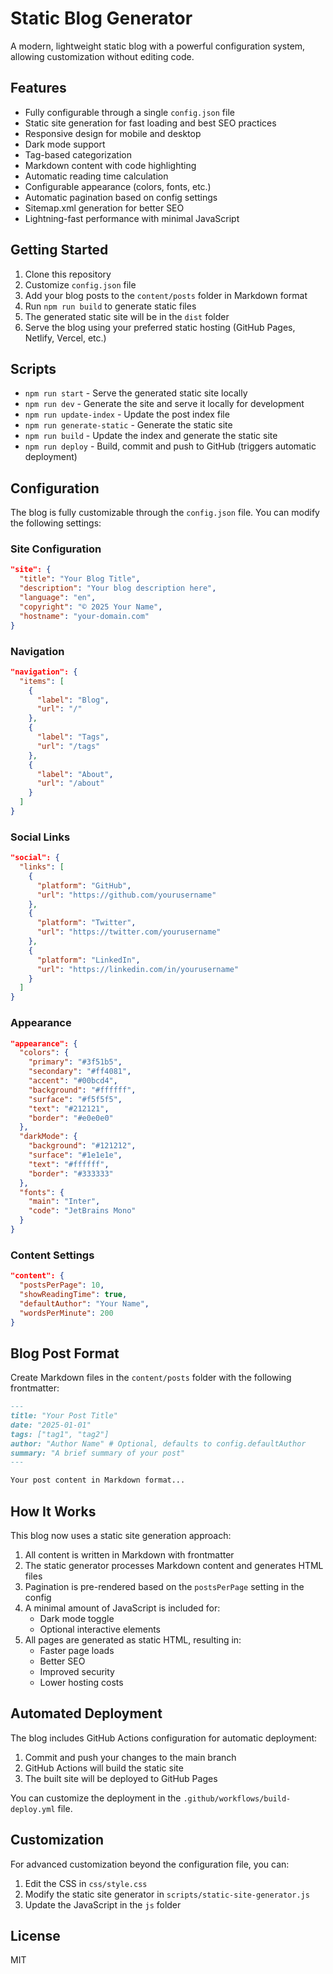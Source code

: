 # Static Blog Generator

A modern, lightweight static blog with a powerful configuration system, allowing customization without editing code.

## Features

- Fully configurable through a single `config.json` file
- Static site generation for fast loading and best SEO practices
- Responsive design for mobile and desktop
- Dark mode support
- Tag-based categorization
- Markdown content with code highlighting
- Automatic reading time calculation
- Configurable appearance (colors, fonts, etc.)
- Automatic pagination based on config settings
- Sitemap.xml generation for better SEO
- Lightning-fast performance with minimal JavaScript

## Getting Started

1. Clone this repository
2. Customize `config.json` file
3. Add your blog posts to the `content/posts` folder in Markdown format
4. Run `npm run build` to generate static files
5. The generated static site will be in the `dist` folder
6. Serve the blog using your preferred static hosting (GitHub Pages, Netlify, Vercel, etc.)

## Scripts

- `npm run start` - Serve the generated static site locally
- `npm run dev` - Generate the site and serve it locally for development
- `npm run update-index` - Update the post index file
- `npm run generate-static` - Generate the static site
- `npm run build` - Update the index and generate the static site
- `npm run deploy` - Build, commit and push to GitHub (triggers automatic deployment)

## Configuration

The blog is fully customizable through the `config.json` file. You can modify the following settings:

### Site Configuration

```json
"site": {
  "title": "Your Blog Title",
  "description": "Your blog description here",
  "language": "en",
  "copyright": "© 2025 Your Name",
  "hostname": "your-domain.com"
}
```

### Navigation

```json
"navigation": {
  "items": [
    {
      "label": "Blog",
      "url": "/"
    },
    {
      "label": "Tags",
      "url": "/tags"
    },
    {
      "label": "About",
      "url": "/about"
    }
  ]
}
```

### Social Links

```json
"social": {
  "links": [
    {
      "platform": "GitHub",
      "url": "https://github.com/yourusername"
    },
    {
      "platform": "Twitter",
      "url": "https://twitter.com/yourusername"
    },
    {
      "platform": "LinkedIn",
      "url": "https://linkedin.com/in/yourusername"
    }
  ]
}
```

### Appearance

```json
"appearance": {
  "colors": {
    "primary": "#3f51b5",
    "secondary": "#ff4081",
    "accent": "#00bcd4",
    "background": "#ffffff",
    "surface": "#f5f5f5",
    "text": "#212121",
    "border": "#e0e0e0"
  },
  "darkMode": {
    "background": "#121212",
    "surface": "#1e1e1e",
    "text": "#ffffff",
    "border": "#333333"
  },
  "fonts": {
    "main": "Inter",
    "code": "JetBrains Mono"
  }
}
```

### Content Settings

```json
"content": {
  "postsPerPage": 10,
  "showReadingTime": true,
  "defaultAuthor": "Your Name",
  "wordsPerMinute": 200
}
```

## Blog Post Format

Create Markdown files in the `content/posts` folder with the following frontmatter:

```markdown
---
title: "Your Post Title"
date: "2025-01-01"
tags: ["tag1", "tag2"]
author: "Author Name" # Optional, defaults to config.defaultAuthor
summary: "A brief summary of your post"
---

Your post content in Markdown format...
```

## How It Works

This blog now uses a static site generation approach:

1. All content is written in Markdown with frontmatter
2. The static generator processes Markdown content and generates HTML files
3. Pagination is pre-rendered based on the `postsPerPage` setting in the config
4. A minimal amount of JavaScript is included for:
   - Dark mode toggle
   - Optional interactive elements
5. All pages are generated as static HTML, resulting in:
   - Faster page loads
   - Better SEO
   - Improved security
   - Lower hosting costs

## Automated Deployment

The blog includes GitHub Actions configuration for automatic deployment:

1. Commit and push your changes to the main branch
2. GitHub Actions will build the static site
3. The built site will be deployed to GitHub Pages

You can customize the deployment in the `.github/workflows/build-deploy.yml` file.

## Customization

For advanced customization beyond the configuration file, you can:

1. Edit the CSS in `css/style.css`
2. Modify the static site generator in `scripts/static-site-generator.js`
3. Update the JavaScript in the `js` folder

## License

MIT 